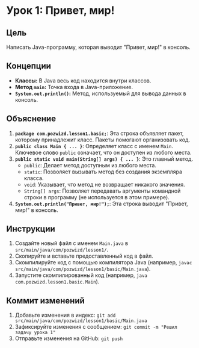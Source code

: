 # Урок 1: Привет, мир!

## Цель

Написать Java-программу, которая выводит "Привет, мир!" в консоль.

## Концепции

*   **Классы:** В Java весь код находится внутри классов.
*   **Метод `main`:** Точка входа в Java-приложение.
*   **`System.out.println()`:** Метод, используемый для вывода данных в консоль.



## Объяснение

1.  **`package com.pozwizd.lesson1.basic;`**: Эта строка объявляет пакет, которому принадлежит класс. Пакеты помогают организовать код.
2.  **`public class Main { ... }`**: Определяет класс с именем `Main`. Ключевое слово `public` означает, что он доступен из любого места.
3.  **`public static void main(String[] args) { ... }`**: Это главный метод.
    *   `public`: Делает метод доступным из любого места.
    *   `static`: Позволяет вызывать метод без создания экземпляра класса.
    *   `void`: Указывает, что метод не возвращает никакого значения.
    *   `String[] args`: Позволяет передавать аргументы командной строки в программу (не используется в этом примере).
4.  **`System.out.println("Привет, мир!");`**: Эта строка выводит "Привет, мир!" в консоль.

## Инструкции
1. Создайте новый файл с именем `Main.java` в `src/main/java/com/pozwizd/lesson1/`.
2. Скопируйте и вставьте предоставленный код в файл.
3. Скомпилируйте код с помощью компилятора Java (например, `javac src/main/java/com/pozwizd/lesson1/basic/Main.java`).
4. Запустите скомпилированный код (например, `java com.pozwizd.lesson1.basic.Main`).

## Коммит изменений

1.  Добавьте изменения в индекс: `git add src/main/java/com/pozwizd/lesson1/basic/Main.java`
2.  Зафиксируйте изменения с сообщением: `git commit -m "Решил задачу урока 1"`
3.  Отправьте изменения на GitHub: `git push`
